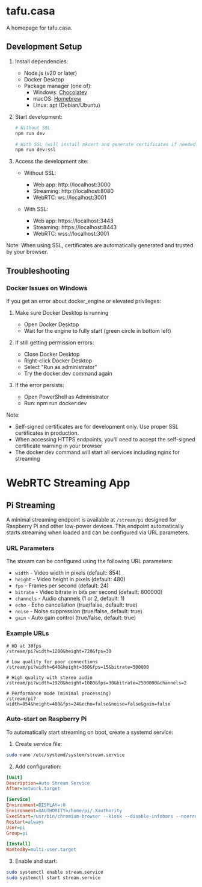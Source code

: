# tafu.casa
A homepage for tafu.casa.

## Development Setup

1. Install dependencies:
   - Node.js (v20 or later)
   - Docker Desktop
   - Package manager (one of):
     - Windows: [Chocolatey](https://chocolatey.org/)
     - macOS: [Homebrew](https://brew.sh/)
     - Linux: apt (Debian/Ubuntu)

2. Start development:
   ```bash
   # Without SSL
   npm run dev

   # With SSL (will install mkcert and generate certificates if needed)
   npm run dev:ssl
   ```

3. Access the development site:
   - Without SSL:
     - Web app: http://localhost:3000
     - Streaming: http://localhost:8080
     - WebRTC: ws://localhost:3001
   
   - With SSL:
     - Web app: https://localhost:3443
     - Streaming: https://localhost:8443
     - WebRTC: wss://localhost:3001

Note: When using SSL, certificates are automatically generated and trusted by your browser.

## Troubleshooting

### Docker Issues on Windows

If you get an error about docker_engine or elevated privileges:

1. Make sure Docker Desktop is running
   - Open Docker Desktop
   - Wait for the engine to fully start (green circle in bottom left)

2. If still getting permission errors:
   - Close Docker Desktop
   - Right-click Docker Desktop
   - Select "Run as administrator"
   - Try the docker:dev command again

3. If the error persists:
   - Open PowerShell as Administrator
   - Run: npm run docker:dev

Note: 
- Self-signed certificates are for development only. Use proper SSL certificates in production.
- When accessing HTTPS endpoints, you'll need to accept the self-signed certificate warning in your browser
- The docker:dev command will start all services including nginx for streaming

# WebRTC Streaming App

## Pi Streaming

A minimal streaming endpoint is available at `/stream/pi` designed for Raspberry Pi and other low-power devices. This endpoint automatically starts streaming when loaded and can be configured via URL parameters.

### URL Parameters

The stream can be configured using the following URL parameters:

- `width` - Video width in pixels (default: 854)
- `height` - Video height in pixels (default: 480)
- `fps` - Frames per second (default: 24)
- `bitrate` - Video bitrate in bits per second (default: 800000)
- `channels` - Audio channels (1 or 2, default: 1)
- `echo` - Echo cancellation (true/false, default: true)
- `noise` - Noise suppression (true/false, default: true)
- `gain` - Auto gain control (true/false, default: true)

### Example URLs

```
# HD at 30fps
/stream/pi?width=1280&height=720&fps=30

# Low quality for poor connections
/stream/pi?width=640&height=360&fps=15&bitrate=500000

# High quality with stereo audio
/stream/pi?width=1920&height=1080&fps=30&bitrate=2500000&channels=2

# Performance mode (minimal processing)
/stream/pi?width=854&height=480&fps=24&echo=false&noise=false&gain=false
```

### Auto-start on Raspberry Pi

To automatically start streaming on boot, create a systemd service:

1. Create service file:
```bash
sudo nano /etc/systemd/system/stream.service
```

2. Add configuration:
```ini
[Unit]
Description=Auto Stream Service
After=network.target

[Service]
Environment=DISPLAY=:0
Environment=XAUTHORITY=/home/pi/.Xauthority
ExecStart=/usr/bin/chromium-browser --kiosk --disable-infobars --noerrdialogs --enable-features=WebRTC-H264WithOpenH264FFmpeg --autoplay-policy=no-user-gesture-required https://your-server/stream/pi
Restart=always
User=pi
Group=pi

[Install]
WantedBy=multi-user.target
```

3. Enable and start:
```bash
sudo systemctl enable stream.service
sudo systemctl start stream.service
```
